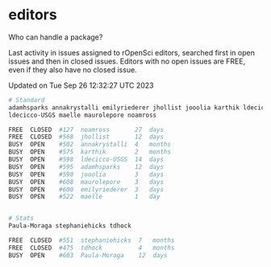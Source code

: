 # editors

Who can handle a package?

Last activity in issues assigned to rOpenSci editors, searched first in open
issues and then in closed issues. Editors with no open issues are FREE, even if
they also have no closed issue.


Updated on Tue Sep 26 12:32:27 UTC 2023

```bash
# Standard
adamhsparks annakrystalli emilyriederer jhollist jooolia karthik ldecicco
ldecicco-USGS maelle maurolepore noamross

FREE  CLOSED  #127  noamross       27  days
FREE  CLOSED  #568  jhollist       12  days
BUSY  OPEN    #502  annakrystalli  4   months
BUSY  OPEN    #575  karthik        2   months
BUSY  OPEN    #598  ldecicco-USGS  14  days
BUSY  OPEN    #595  adamhsparks    12  days
BUSY  OPEN    #590  jooolia        3   days
BUSY  OPEN    #608  maurolepore    3   days
BUSY  OPEN    #600  emilyriederer  3   days
BUSY  OPEN    #522  maelle         1   day


# Stats
Paula-Moraga stephaniehicks tdhock

FREE  CLOSED  #551  stephaniehicks  7   months
FREE  CLOSED  #475  tdhock          4   months
BUSY  OPEN    #603  Paula-Moraga    12  days
```
